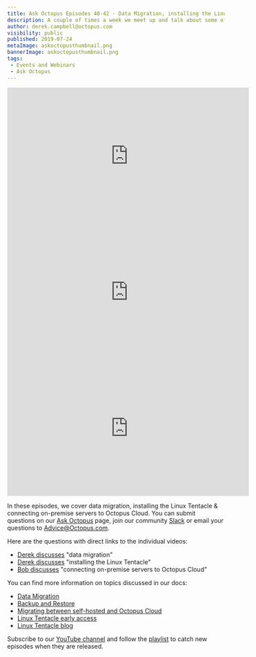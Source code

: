 ```yaml
---
title: Ask Octopus Episodes 40-42 - Data Migration, installing the Linux Tentacle & connecting on-premise servers to Octopus Cloud. 
description: A couple of times a week we meet up and talk about some of the most interesting questions we have received and how we went about solving them.
author: derek.campbell@octopus.com
visibility: public
published: 2019-07-24
metaImage: askoctopusthumbnail.png
bannerImage: askoctopusthumbnail.png
tags:
 - Events and Webinars
 - Ask Octopus
---
```


<iframe width="560" height="315" src="https://www.youtube.com/embed/A2Tq_uOai3s" frameborder="0" allowfullscreen></iframe>
<iframe width="560" height="315" src="https://www.youtube.com/embed/iUG5LQQIx7U" frameborder="0" allowfullscreen></iframe>
<iframe width="560" height="315" src="https://www.youtube.com/embed/hU397T4_DpA" frameborder="0" allowfullscreen></iframe>

In these episodes, we cover data migration, installing the Linux Tentacle & connecting on-premise servers to Octopus Cloud. You can submit questions on our [Ask Octopus](https://hello.octopus.com/ask-octopus) page, join our community [Slack](https://octopus.com/slack) or email your questions to <Advice@Octopus.com>.

Here are the questions with direct links to the individual videos:

- [Derek discusses](https://www.youtube.com/watch?v=A2Tq_uOai3s) "data migration"
- [Derek discusses](https://www.youtube.com/watch?v=iUG5LQQIx7U) "installing the Linux Tentacle"
- [Bob discusses](https://www.youtube.com/watch?v=hU397T4_DpA) "connecting on-premise servers to Octopus Cloud"

You can find more information on topics discussed in our docs:

- [Data Migration](https://octopus.com/docs/administration/data/data-migration)
- [Backup and Restore](https://octopus.com/docs/administration/data/backup-and-restore)
- [Migrating between self-hosted and Octopus Cloud](https://octopus.com/docs/octopus-cloud/migrations)
- [Linux Tentacle early access](https://octopus.com/docs/infrastructure/deployment-targets/linux/tentacle)
- [Linux Tentacle blog](https://octopus.com/blog/tentacle-on-linux)

Subscribe to our [YouTube channel](https://www.youtube.com/channel/UCURDSDCwx9ZiCMcLdc8d6Uw?sub_confirmation=1) and follow the [playlist](https://www.youtube.com/playlist?list=PLAGskdGvlaw3-cd9rPiwhwfUo7kDGnOBh) to catch new episodes when they are released.
